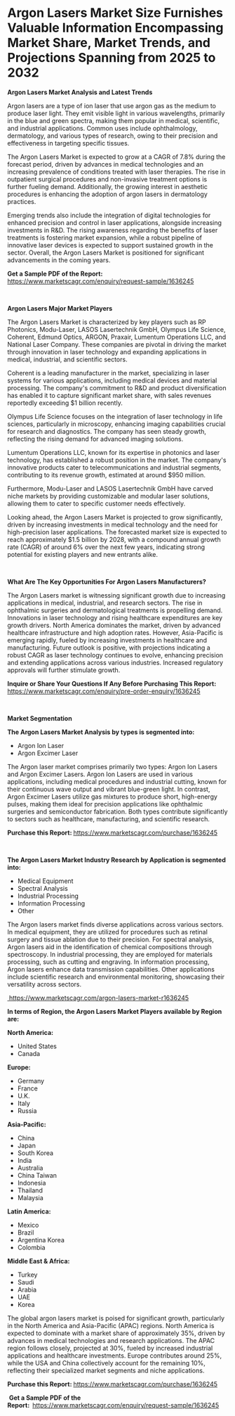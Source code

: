 <p><h1>Argon Lasers Market Size Furnishes Valuable Information Encompassing Market Share, Market Trends, and Projections Spanning from 2025 to 2032</h1></p><p><strong>Argon Lasers Market Analysis and Latest Trends</strong></p>
<p><p>Argon lasers are a type of ion laser that use argon gas as the medium to produce laser light. They emit visible light in various wavelengths, primarily in the blue and green spectra, making them popular in medical, scientific, and industrial applications. Common uses include ophthalmology, dermatology, and various types of research, owing to their precision and effectiveness in targeting specific tissues.</p><p>The Argon Lasers Market is expected to grow at a CAGR of 7.8% during the forecast period, driven by advances in medical technologies and an increasing prevalence of conditions treated with laser therapies. The rise in outpatient surgical procedures and non-invasive treatment options is further fueling demand. Additionally, the growing interest in aesthetic procedures is enhancing the adoption of argon lasers in dermatology practices.</p><p>Emerging trends also include the integration of digital technologies for enhanced precision and control in laser applications, alongside increasing investments in R&D. The rising awareness regarding the benefits of laser treatments is fostering market expansion, while a robust pipeline of innovative laser devices is expected to support sustained growth in the sector. Overall, the Argon Lasers Market is positioned for significant advancements in the coming years.</p></p>
<p><strong>Get a Sample PDF of the Report:&nbsp;</strong> <a href="https://www.marketscagr.com/enquiry/request-sample/1636245?utm_campaign=3038&utm_medium=2&utm_source=Github&utm_content=ia&utm_term=16042025&utm_id=argon-lasers">https://www.marketscagr.com/enquiry/request-sample/1636245</a></p>
<p>&nbsp;</p>
<p><strong>Argon Lasers Major Market Players</strong></p>
<p><p>The Argon Lasers Market is characterized by key players such as RP Photonics, Modu-Laser, LASOS Lasertechnik GmbH, Olympus Life Science, Coherent, Edmund Optics, ARGON, Praxair, Lumentum Operations LLC, and National Laser Company. These companies are pivotal in driving the market through innovation in laser technology and expanding applications in medical, industrial, and scientific sectors.</p><p>Coherent is a leading manufacturer in the market, specializing in laser systems for various applications, including medical devices and material processing. The company's commitment to R&D and product diversification has enabled it to capture significant market share, with sales revenues reportedly exceeding $1 billion recently.</p><p>Olympus Life Science focuses on the integration of laser technology in life sciences, particularly in microscopy, enhancing imaging capabilities crucial for research and diagnostics. The company has seen steady growth, reflecting the rising demand for advanced imaging solutions.</p><p>Lumentum Operations LLC, known for its expertise in photonics and laser technology, has established a robust position in the market. The company's innovative products cater to telecommunications and industrial segments, contributing to its revenue growth, estimated at around $950 million.</p><p>Furthermore, Modu-Laser and LASOS Lasertechnik GmbH have carved niche markets by providing customizable and modular laser solutions, allowing them to cater to specific customer needs effectively.</p><p>Looking ahead, the Argon Lasers Market is projected to grow significantly, driven by increasing investments in medical technology and the need for high-precision laser applications. The forecasted market size is expected to reach approximately $1.5 billion by 2028, with a compound annual growth rate (CAGR) of around 6% over the next few years, indicating strong potential for existing players and new entrants alike.</p></p>
<p>&nbsp;</p>
<p><strong>What Are The Key Opportunities For Argon Lasers Manufacturers?</strong></p>
<p><p>The Argon Lasers market is witnessing significant growth due to increasing applications in medical, industrial, and research sectors. The rise in ophthalmic surgeries and dermatological treatments is propelling demand. Innovations in laser technology and rising healthcare expenditures are key growth drivers. North America dominates the market, driven by advanced healthcare infrastructure and high adoption rates. However, Asia-Pacific is emerging rapidly, fueled by increasing investments in healthcare and manufacturing. Future outlook is positive, with projections indicating a robust CAGR as laser technology continues to evolve, enhancing precision and extending applications across various industries. Increased regulatory approvals will further stimulate growth.</p></p>
<p><strong>Inquire or Share Your Questions If Any Before Purchasing This Report:</strong> <a href="https://www.marketscagr.com/enquiry/pre-order-enquiry/1636245?utm_campaign=3038&utm_medium=2&utm_source=Github&utm_content=ia&utm_term=16042025&utm_id=argon-lasers">https://www.marketscagr.com/enquiry/pre-order-enquiry/1636245</a></p>
<p>&nbsp;</p>
<p><strong>Market Segmentation</strong></p>
<p><strong>The Argon Lasers Market Analysis by types is segmented into:</strong></p>
<p><ul><li>Argon Ion Laser</li><li>Argon Excimer Laser</li></ul></p>
<p><p>The Argon laser market comprises primarily two types: Argon Ion Lasers and Argon Excimer Lasers. Argon Ion Lasers are used in various applications, including medical procedures and industrial cutting, known for their continuous wave output and vibrant blue-green light. In contrast, Argon Excimer Lasers utilize gas mixtures to produce short, high-energy pulses, making them ideal for precision applications like ophthalmic surgeries and semiconductor fabrication. Both types contribute significantly to sectors such as healthcare, manufacturing, and scientific research.</p></p>
<p><strong>Purchase this Report:&nbsp;</strong><a href="https://www.marketscagr.com/purchase/1636245?utm_campaign=3038&utm_medium=2&utm_source=Github&utm_content=ia&utm_term=16042025&utm_id=argon-lasers">https://www.marketscagr.com/purchase/1636245</a></p>
<p>&nbsp;</p>
<p><strong>The Argon Lasers Market Industry Research by Application is segmented into:</strong></p>
<p><ul><li>Medical Equipment</li><li>Spectral Analysis</li><li>Industrial Processing</li><li>Information Processing</li><li>Other</li></ul></p>
<p><p>The Argon lasers market finds diverse applications across various sectors. In medical equipment, they are utilized for procedures such as retinal surgery and tissue ablation due to their precision. For spectral analysis, Argon lasers aid in the identification of chemical compositions through spectroscopy. In industrial processing, they are employed for materials processing, such as cutting and engraving. In information processing, Argon lasers enhance data transmission capabilities. Other applications include scientific research and environmental monitoring, showcasing their versatility across sectors.</p></p>
<p><a href="https://www.marketscagr.com/argon-lasers-market-r1636245?utm_campaign=3038&utm_medium=2&utm_source=Github&utm_content=ia&utm_term=16042025&utm_id=argon-lasers">&nbsp;https://www.marketscagr.com/argon-lasers-market-r1636245</a></p>
<p><strong>In terms of Region, the Argon Lasers Market Players available by Region are:</strong></p>
<p>
    <p> <strong> North America: </strong>
        <ul>
            <li>United States</li>
            <li>Canada</li>
        </ul>
        </p> 
    <p> <strong> Europe: </strong>
        <ul>
            <li>Germany</li>
            <li>France</li>
            <li>U.K.</li>
            <li>Italy</li>
            <li>Russia</li>
        </ul>
        </p> 
    <p> <strong> Asia-Pacific: </strong>
        <ul>
            <li>China</li>
            <li>Japan</li>
            <li>South Korea</li>
            <li>India</li>
            <li>Australia</li>
            <li>China Taiwan</li>
            <li>Indonesia</li>
            <li>Thailand</li>
            <li>Malaysia</li>
        </ul>
        </p> 
    <p> <strong> Latin America: </strong>
        <ul>
            <li>Mexico</li>
            <li>Brazil</li>
            <li>Argentina Korea</li>
            <li>Colombia</li>
        </ul>
        </p> 
    <p> <strong> Middle East & Africa: </strong>
        <ul>
            <li>Turkey</li>
            <li>Saudi</li>
            <li>Arabia</li>
            <li>UAE</li>
            <li>Korea</li>
        </ul>
    </p>
    </p>
<p><p>The global argon lasers market is poised for significant growth, particularly in the North America and Asia-Pacific (APAC) regions. North America is expected to dominate with a market share of approximately 35%, driven by advances in medical technologies and research applications. The APAC region follows closely, projected at 30%, fueled by increased industrial applications and healthcare investments. Europe contributes around 25%, while the USA and China collectively account for the remaining 10%, reflecting their specialized market segments and niche applications.</p></p>
<p><strong>Purchase this Report: </strong><a href="https://www.marketscagr.com/purchase/1636245?utm_campaign=3038&utm_medium=2&utm_source=Github&utm_content=ia&utm_term=16042025&utm_id=argon-lasers">https://www.marketscagr.com/purchase/1636245</a></p>
<p>&nbsp;<strong>Get a Sample PDF of the Report:&nbsp;&nbsp;</strong><a href="https://www.marketscagr.com/enquiry/request-sample/1636245?utm_campaign=3038&utm_medium=2&utm_source=Github&utm_content=ia&utm_term=16042025&utm_id=argon-lasers">https://www.marketscagr.com/enquiry/request-sample/1636245</a></p>
<p><strong></strong></p>
<p><p></p><p></p><p></p></p>